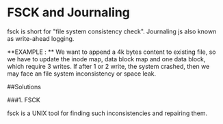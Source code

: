 # FSCK and Journaling

fsck is short for "file system consistency check". Journaling js also known as write-ahead logging.

**EXAMPLE : ** We want to append a 4k bytes content to existing file, so we have to update the inode map, data block map and one data block, which require 3 writes. If after 1 or 2 write, the system crashed, then we may face an file system inconsistency or space leak.

##Solutions

###1. FSCK

fsck is a UNIX tool for finding such inconsistencies
and repairing them.


